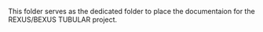 This folder serves as the dedicated folder to place the documentaion for the REXUS/BEXUS TUBULAR project.
